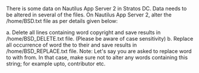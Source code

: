 There is some data on Nautilus App Server 2 in Stratos DC. Data needs to be altered in several of the files. On Nautilus App Server 2, alter the /home/BSD.txt file as per details given below:

a. Delete all lines containing word copyright and save results in /home/BSD_DELETE.txt file. (Please be aware of case sensitivity)
b. Replace all occurrence of word the to their and save results in /home/BSD_REPLACE.txt file.
Note: Let's say you are asked to replace word to with from. In that case, make sure not to alter any words containing this string; for example upto, contributor etc.